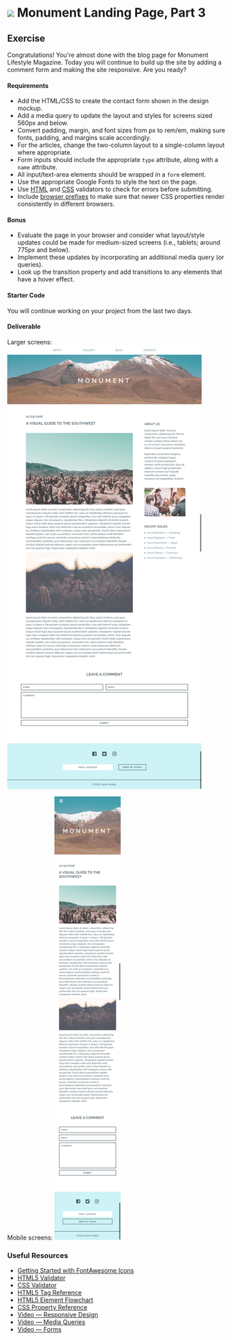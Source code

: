 
# ![](https://ga-dash.s3.amazonaws.com/production/assets/logo-9f88ae6c9c3871690e33280fcf557f33.png) Monument Landing Page, Part 3

## Exercise

Congratulations! You're almost done with the blog page for Monument Lifestyle Magazine. Today you will continue to build up the site by adding a comment form and making the site responsive. Are you ready?

#### Requirements

- Add the HTML/CSS to create the contact form shown in the design mockup.
- Add a media query to update the layout and styles for screens sized 560px and below.
- Convert padding, margin, and font sizes from px to rem/em, making sure fonts, padding, and margins scale accordingly.
- For the articles, change the two-column layout to a single-column layout where appropriate.
- Form inputs should include the appropriate `type` attribute, along with a `name` attribute.
- All input/text-area elements should be wrapped in a `form` element.
- Use the appropriate Google Fonts to style the text on the page.
- Use [HTML](https://html5.validator.nu/) and [CSS](https://jigsaw.w3.org/css-validator/#validate_by_input) validators to check for errors before submitting.
- Include [browser prefixes](http://pleeease.io/play/) to make sure that newer CSS properties render consistently in different browsers.

#### Bonus
- Evaluate the page in your browser and consider what layout/style updates could be made for medium-sized screens (i.e., tablets; around 775px and below).
- Implement these updates by incorporating an additional media query (or queries).
- Look up the transition property and add transitions to any elements that have a hover effect.


#### Starter Code

You will continue working on your project from the last two days.

#### Deliverable

Larger screens:
![Large Blog Mockup](screenshots/blog_pt_3_large.png)

Mobile screens:
![Small Blog Mockup](screenshots/blog_pt_3.png)


### Useful Resources

- [Getting Started with FontAwesome Icons](http://fontawesome.io/get-started/)
- [HTML5 Validator](https://html5.validator.nu/)
- [CSS Validator](https://jigsaw.w3.org/css-validator/#validate_by_input)
- [HTML5 Tag Reference](http://www.htmldog.com/references/html/tags/)
- [HTML5 Element Flowchart](http://html5doctor.com/downloads/h5d-sectioning-flowchart.pdf)
- [CSS Property Reference](https://developer.mozilla.org/en-US/docs/Web/CSS/Reference)
- [Video — Responsive Design](https://www.youtube.com/watch?v=BsuCBmzLf_U&list=PLdnONIhPScST0Vy4LrIZiYKpFNoxgyH7J&index=21)
- [Video — Media Queries](https://www.youtube.com/watch?v=GYygtVolViM&list=PLdnONIhPScST0Vy4LrIZiYKpFNoxgyH7J&index=23)
- [Video — Forms](https://www.youtube.com/watch?v=-5tH2qnTnH0&index=16&list=PLdnONIhPScST0Vy4LrIZiYKpFNoxgyH7J)
